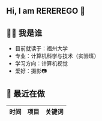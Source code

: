 ## Hi, I am REREREGO 👋

## 🧑‍💻 我是谁
 - 目前就读于：福州大学
 - 专业：计算机科学与技术（实验班）
 - 学习方向：计算机视觉
 - 爱好：摄影📷
## 🚀 最近在做
| 时间 | 项目 | 关键词 |
|---|---|---|
<!--
**REREREGO/REREREGO** is a ✨ _special_ ✨ repository because its `README.md` (this file) appears on your GitHub profile.

Here are some ideas to get you started:

- 🔭 I’m currently working on ...
- 🌱 I’m currently learning ...
- 👯 I’m looking to collaborate on ...
- 🤔 I’m looking for help with ...
- 💬 Ask me about ...
- 📫 How to reach me: ...
- 😄 Pronouns: ...
- ⚡ Fun fact: ...
-->
